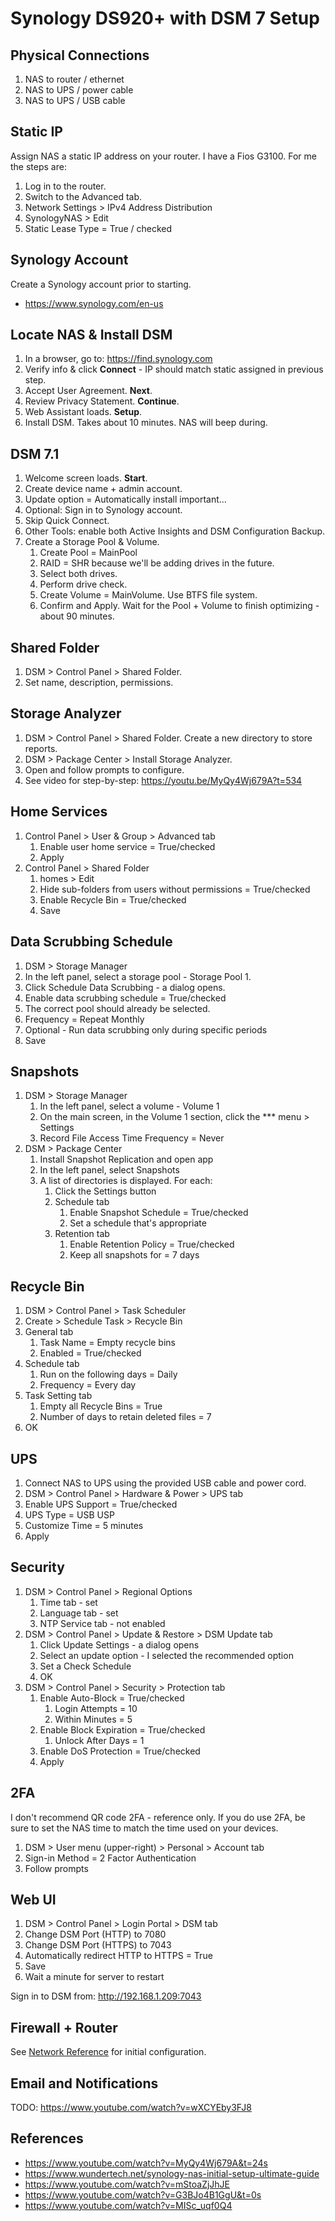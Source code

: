 # Synology DS920+ with DSM 7 Setup


## Physical Connections

1. NAS to router / ethernet
2. NAS to UPS / power cable
3. NAS to UPS / USB cable


## Static IP

Assign NAS a static IP address on your router. I have a Fios G3100. For me the steps are:

1. Log in to the router.
2. Switch to the Advanced tab.
3. Network Settings > IPv4 Address Distribution
4. SynologyNAS > Edit
5. Static Lease Type = True / checked


## Synology Account

Create a Synology account prior to starting.

* https://www.synology.com/en-us


## Locate NAS & Install DSM

1. In a browser, go to: https://find.synology.com
2. Verify info & click **Connect** - IP should match static assigned in previous step.
3. Accept User Agreement. **Next**.
4. Review Privacy Statement. **Continue**.
5. Web Assistant loads. **Setup**.
6. Install DSM. Takes about 10 minutes. NAS will beep during.


## DSM 7.1

1. Welcome screen loads. **Start**.
2. Create device name + admin account.
3. Update option = Automatically install important...
4. Optional: Sign in to Synology account.
5. Skip Quick Connect.
6. Other Tools: enable both Active Insights and DSM Configuration Backup.
7. Create a Storage Pool & Volume.
   1. Create Pool = MainPool
   2. RAID = SHR because we'll be adding drives in the future.
   3. Select both drives.
   4. Perform drive check.
   5. Create Volume = MainVolume. Use BTFS file system.
   1. Confirm and Apply. Wait for the Pool + Volume to finish optimizing - about 90 minutes.


## Shared Folder

1. DSM > Control Panel > Shared Folder.
2. Set name, description, permissions.


## Storage Analyzer

1. DSM > Control Panel > Shared Folder. Create a new directory to store reports.
1. DSM > Package Center > Install Storage Analyzer.
2. Open and follow prompts to configure.
3. See video for step-by-step: https://youtu.be/MyQy4Wj679A?t=534


## Home Services

1. Control Panel > User & Group > Advanced tab 
   1. Enable user home service = True/checked
   2. Apply
2. Control Panel > Shared Folder 
   1. homes > Edit 
   2. Hide sub-folders from users without permissions = True/checked
   3. Enable Recycle Bin = True/checked
   4. Save


## Data Scrubbing Schedule

1. DSM > Storage Manager
2. In the left panel, select a storage pool - Storage Pool 1.
3. Click Schedule Data Scrubbing - a dialog opens.
4. Enable data scrubbing schedule = True/checked
5. The correct pool should already be selected.
6. Frequency = Repeat Monthly
7. Optional - Run data scrubbing only during specific periods
8. Save


## Snapshots

1. DSM > Storage Manager
   1. In the left panel, select a volume - Volume 1
   2. On the main screen, in the Volume 1 section, click the *** menu > Settings
   3. Record File Access Time Frequency = Never
2. DSM > Package Center
   1. Install Snapshot Replication and open app
   2. In the left panel, select Snapshots
   3. A list of directories is displayed. For each:
      1. Click the Settings button
      2. Schedule tab
         1. Enable Snapshot Schedule = True/checked
         2. Set a schedule that's appropriate
      3. Retention tab
         1. Enable Retention Policy = True/checked
         2. Keep all snapshots for = 7 days


## Recycle Bin

1. DSM > Control Panel > Task Scheduler
2. Create > Schedule Task > Recycle Bin
3. General tab
   1. Task Name = Empty recycle bins
   2. Enabled = True/checked
4. Schedule tab
   1. Run on the following days = Daily
   2. Frequency = Every day
5. Task Setting tab 
   1. Empty all Recycle Bins = True
   2. Number of days to retain deleted files = 7
6. OK


## UPS

1. Connect NAS to UPS using the provided USB cable and power cord.
2. DSM > Control Panel > Hardware & Power > UPS tab
3. Enable UPS Support = True/checked
4. UPS Type = USB USP
5. Customize Time = 5 minutes
6. Apply


## Security

1. DSM > Control Panel > Regional Options
   1. Time tab - set 
   2. Language tab - set
   3. NTP Service tab - not enabled
2. DSM > Control Panel > Update & Restore > DSM Update tab
   1. Click Update Settings - a dialog opens
   2. Select an update option - I selected the recommended option
   3. Set a Check Schedule
   4. OK
3. DSM > Control Panel > Security > Protection tab
   1. Enable Auto-Block = True/checked
      1. Login Attempts = 10
      2. Within Minutes = 5
   2. Enable Block Expiration = True/checked
      1. Unlock After Days = 1
   3. Enable DoS Protection = True/checked
   4. Apply


## 2FA

I don't recommend QR code 2FA - reference only. If you do use 2FA, be sure to set the NAS time to match the time used on your devices.  

1. DSM > User menu (upper-right) > Personal > Account tab
2. Sign-in Method = 2 Factor Authentication
3. Follow prompts


## Web UI

1. DSM > Control Panel > Login Portal > DSM tab
2. Change DSM Port (HTTP) to 7080
3. Change DSM Port (HTTPS) to 7043
4. Automatically redirect HTTP to HTTPS = True
5. Save
6. Wait a minute for server to restart

Sign in to DSM from: http://192.168.1.209:7043


## Firewall + Router

See [Network Reference](network.md) for initial configuration.


## Email and Notifications

TODO: https://www.youtube.com/watch?v=wXCYEby3FJ8


## References

* https://www.youtube.com/watch?v=MyQy4Wj679A&t=24s
* https://www.wundertech.net/synology-nas-initial-setup-ultimate-guide
* https://www.youtube.com/watch?v=mStoaZjJhJE
* https://www.youtube.com/watch?v=G3BJo4B1GgU&t=0s
* https://www.youtube.com/watch?v=MISc_uqf0Q4

